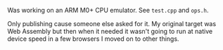 Was working on an ARM M0+ CPU emulator.  See `test.cpp` and `ops.h`.

Only publishing cause someone else asked for it.  My original target was Web Assembly but then when it needed it wasn't going to run at native device speed in a few browsers I moved on to other things.
